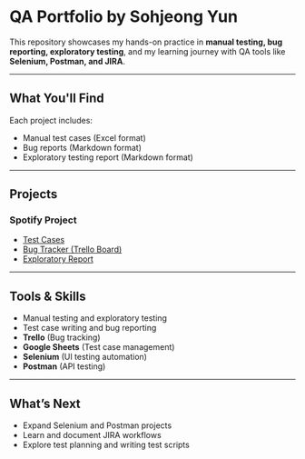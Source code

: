 # QA Portfolio by Sohjeong Yun

This repository showcases my hands-on practice in **manual testing, bug reporting, exploratory testing**, and my learning journey with QA tools like **Selenium, Postman, and JIRA**.

---

## What You'll Find

Each project includes:
- Manual test cases (Excel format)
- Bug reports (Markdown format)
- Exploratory testing report (Markdown format)

---

## Projects

### Spotify Project
- [Test Cases](test_cases/spotify_test_cases.xlsx)
- [Bug Tracker (Trello Board)](https://trello.com/b/ncpdpPvP/spotify-qa-bug-tracking)
- [Exploratory Report](exploratory_testing/spotify/exploratory_report.md)

---

## Tools & Skills

- Manual testing and exploratory testing
- Test case writing and bug reporting
- **Trello** (Bug tracking)
- **Google Sheets** (Test case management)
- **Selenium** (UI testing automation)
- **Postman** (API testing)

---

## What’s Next

- Expand Selenium and Postman projects
- Learn and document JIRA workflows
- Explore test planning and writing test scripts
